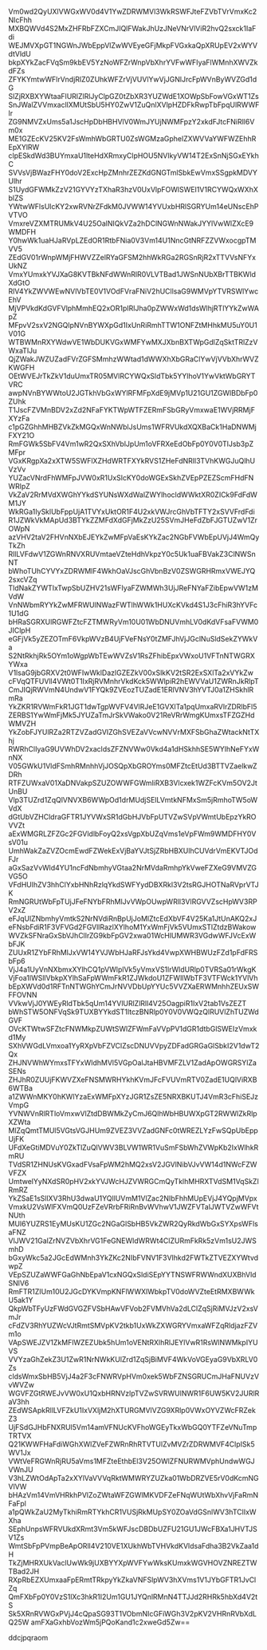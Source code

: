 Vm0wd2QyUXlVWGxWV0d4V1YwZDRWMVl3WkRSWFJteFZVbTVrVmxKc2NIcFhh
MXBQWVd4S2MxZHFRbFZXCmJIQlFWakJhUzJNeVNrVlViR2hvQ2sxck1IaFdi
WEJMVXpGT1NGWnJWbEppVlZwWVEyeGFjMkpFVGxkaQpXRUpEV2xWYVdtVldU
bkpXYkZacFVqSm9kbEV5YzNoWFZrWnpVbXhrYVFwWFIyaFlWMnhXWVZkdFZs
ZFYKYmtwWFlrVndjRlZ0ZUhkWFZrVjVUVlYwVjJGNlJrcFpWVnByWVZGd1dG
SlZjRXBXYWtaaFlURlZlRlJyClpGZ0tZbXR3YUZWdE1XOWpSbFowVGxWT1Zs
SnJWalZVVmxacllXMUtSbU5HY0ZwV1ZuQnlXVlpHZDFkRwpTbFpqUlRWWFlr
ZG9NMVZxUms5a1JscHpDbHBHVlV0WmJYUjNWMFpzY2xkdFJtcFNiRll6Vm0x
ME1GZEcKV25KV2FsWmhWbGRTU0ZsWGMzaGphelZXWVVaYWFWZEhhREpXYlRW
clpESkdWd3BUYmxaU1lteHdXRmxyClpHOU5NVlkyVW14T2ExSnNjSGxEYkhC
SVVsVjBWazFHY0doV2ExcHpZMnhrZEZKdGNGTmlSbkEwVmxSSgpkMDVYUlhr
S1UydGFWMkZzV21GYVYzTXhaR3hzV0UxVlpFOWlSWEI1V1RCYWQxWXhXblZS
YWtwWFlsUlcKY2xwRVNrZFdkM0JVWW14YVUxbHRlSGRYUm14eUNscEhPVTVO
VmxreVZXMTRUMkV4U25OalNIQkVZa2hDClNGWnNWakJYYlVwWlZXcE9WMDFH
Y0hwWk1uaHJaRVpLZEdOR1RtbFNia0V3Vm14U1NncGtNRFZZVWxocgpTMVV5
ZEdGV01rWnpWMjFHWVZZelRYaGFSM2hhWkRGa2RGSnRjR2xTTVVsNFYxUkNZ
VmxYUmxkYVJXaG8KVTBkNFdWWnRlR0VLVTBad1JWSnNUbXBrTTBKWldXdGtO
RlV4YkZWVWEwNVlVbTE0V1VOdFVraFNiV2hUCllsaG9WMVpYTVRSWlYwcEhV
MjVPVkdKdGVFVlphMmhEQ2xOR1pIRlJha0pZWWxWd1dsWlhjRTlYYkZwWApZ
MFpvV2sxV2NGQlpNVnBYWXpGd1IxUnRiRmhTTW1ONFZtMHhkMU5uY0U1V01G
WTBWMnRXYWdwVE1WbDUKVGxWMFYwMXJXbnBXTWpGdlZqSktTRlZzVWxaTlJu
QjZWakJWZUZadFVrZGFSMmhzWWtad1dWWXhXbGRaClYwVjVVbXhrWVZKWGFH
OEtWVEJrTkZkV1duUmxTR05MVlRCYWQxSldTbk5YYlhoV1YwVktWbGRYTVRC
awpNVnBYWWtoU2JGTkhVbGxWYlRFMFpXdE9jMVp1U21GU1ZGWlBDbFp0ZUhk
T1JscFZVMnBDV2xZd2NFaFYKTWpWTFZERmFSbGRyVmxwaE1WVjRRMjFXYzFa
c1pGZGhhMHBZVkZkMGQxWnNWblJsUms1WFRVUkdXQXBaCk1HaDNWMjFXY21O
RmFGWk5SbFV4Vm1wR2QxSXhVblJpUm1oVFRXeEdObFp0Y0V0TlJsb3pZMFpr
VGxKRgpXa2xXTW5SWFlXZHdWRTFXYkRVS1ZHeFdNRll3TVhKWGJuQlhUVzVv
YUZacVNrdFhWMFpJVW0xR1UxSlcKY0doWGExSkhZVEpPZEZScmFHdFNWRlpZ
VkZaV2RrMVdXWGhYYkdSYUNsWXdWalZWYlhocldWWktXR0ZICk9FdFdWM1JY
WkRGa1IySklUbFppUjA1TVYxUktOR1F4U2xkVWJrcGhVbTFTY2xSVVFrdFdi
R1JZWkVkMApUd3BTYkZZMFdXdGFjMkZzU25SVmJHeFdZbFJGTUZwV1ZrOWpN
azVHV2taV2FHVnNXbEJEYkZwMFpVaEsKYkZac2NGbFVWbEpUVjJ4WmQyTkZh
RllLVFdwV1ZGWnRNVXRUVmtaeVZteHdhVkpzY0c5Uk1uaFBVakZ3ClNWSnNT
bWhoTUhCYVYxZDRWMlF4WkhOaVJscGhVbnBzV0ZSWGRHRmxVWEJYQ2sxcVZq
TldNakZYWTIxTwpSbUZHV21sWFIyaFZWMWh3UjJReFNYaFZibEpwVW1zMVdW
VnNWbmRYYkZwMFRWUlNWazFWTlhWWk1HUXcKVkd4S1J3cFhiR3hYVFc1U1dG
bHRaSGRXUlRGWFZtcFZTMWRyVm10U01WbDNUVmhLV0dKdVFsaFVWM0JIClpH
eGFjVk5yZEZOTmF6VkpWVzB4UjFVeFNsY0tZMFJhVjJGclNuSldSekZYWkVa
S2NtRkhjRk5OYm1oWgpWbTEwWVZsV1RsZFhibEpxVWxoU1VFTnNTWGRXYWxa
V1lsaG9jbGRXV2t0WFIwWklDazlGZEZkV00xSlkKV2tSR2ExSXlTa2xVYkZw
cFVqQTFUVll4VWt0T1IxRjRVMnhrVkdKck5WWlpiR2hEWVVaU1ZWRnJkRlpT
CmJIQjRWVmN4UndwV1FYQk9ZVEozTUZadE1ERlVNV3hYVTJ0a1ZHSkhlRmRa
YkZKR1RVWmFkR1JGT1dwTgpWVFV4VlRJeE1GVXlTa1pqUmxaRVlrZDRlbFl5
ZERBS1YwWmFjMk5JYUZaTmJrSkVWako0V21ReVRrWmgKUmxsTFZGZHdWMVZH
YkZobFJYUlRZa2RTZVZadGVIZGhSVEZaVVcwNVVrMXFSbGhaZWtackNtTXhj
RWRhClIyaG9UVWhDV2xacldsZFZNVWw0Vkd4a1dHSkhhSE5WYlhNeFYxWnNX
V05GWkU1VldFSmhRMnhhVjJOSQpXbGROYms0MFZtcEtUd3BTTVZaelkwZDRh
RTFZUWxaV01XaDNVakpSZUZOWWFGWmliRXB3Vlcxek1WZFcKVm5OV2JtUnBU
Vlp3TUZrd1ZqQlVNVXB6WWpOd1drMUdjSElLVmtkNFMxSm5jRmhoTW5oWVdX
dGtUbVZHCldraGFTR1JYVWxSR1dGbHJVbFpUTVZwSVpVWmtUbEpzYkROVVZt
aExWMGRLZFZGc2FGVldlbFoyQ2xsVgpXbUZqVms1eVpFWm9WMDFHY0VsV01u
UmhWakZaZVZOcmEwdFZWekExVjBaYVJtSjZRbHBXUlhCUVdrVmEKVTJOdFJr
aGxSazVvWld4YU1ncFdNbmhyVGtaa2NrMVdaRmhpYkVweFZXeG9VMVZGVG5O
VFdHUlhZV3hhClYxbHNhRzlqYkdSWFYydDBXRkl3V2tsRGJHOTNaRVprVTJK
RmNGRUtWbFpTUjJFeFNYbFRhMlJvVWpOUwpWRll3VlRGVVZscHpWV3RPV2xZ
eFJqUlZNbmhyVmtkS2NrNVdiRnBpUjJoMlZtcEdXbVF4V25Ka1JtUnAKQ2xJ
eFNsbFdiR1F3VFVGd2FGVllRazlXYlhoM1YxWmFjVk5VUmxSTlZtdzBWakow
WVZkSFNraGxSbVJhCllrZG9kbFpGV2xwa01WcHlUMWR3VGdwWFJVcExWbFJK
ZUUxR1ZYbFRhMlJxVW14YVJWbHJaRFJsYkd4VwpXWHBWUzFZd1pFdFRSbFp6
VjJ4a1UyVnNXbmxXYlhCQ1pVWlplVk5yVmxVS1lrWldURlp0TVRSa01rWkgK
VjFoa1lWSllVbkpXYlhSaFpWWmFkR1ZJWkdoU1ZFWllWbTF3VTFWck1YVlVh
bEpXWVd0d1RFTnNTWGhYCmJrNVVDbUpYYUc5VVZXaERWMnhhZEUxSWFFOVNN
VVkwVjJ0YWEyRldTbk5qUm14YVlURlZlRll4V25OagpiR1IxV2tab1VsZEZT
bWhSTW5ONFVqSk9TUXBYYkdST1ltczBNRlp0Y0V0VWQzQlRUVlZhTUZWdGVF
OVcKTWtwSFZtcFNWMkpZUWtSWlZFWmFaVVpPV1dGR1dtbGlSWEIzVmxkd1My
SXhVWGdLVmxoa1YyRXpVbFZVClZscDNUVVpyZDFadGRGaGlSbkI2V1dwT2Qx
ZHJNVWhWYmxsTFYxWldhMVl5VGpOalJtaHBVMFZLV1ZadApOWGRSYlZaSENs
ZHJhR0ZUUjFKWVZXeFNSMWRHYkhKVmJFcFVUVmRTV0ZadE1UQlViRXB6WTBa
a1ZWWnMKY0hKWlYzaExWMFpXYzJGR1ZsZE5NRXBKUTJ4VmR3cFhiSEJzVmpG
YVNWVnRlRTloVmxwVlZtdDBWMkZyCmJ6QlhWbHBUWXpGT2RWWlZkRlpXZWta
MlZqQmtTMUl5VGtsVGJHUm9ZVEZ3VVZadGNFc0tWREZLYzFwSQpUbEppUjFK
UFdXeGtiMDVuY0ZkTlZuQlVWV3BLVW1WR1VuSmFSbWhZVWpKb2IxWlhkRmRU
TVdSR1ZHNUsKVGxadFVsaFpWM2hMQ2xsV2JGVlNibVJvVW14d1NWcFZWVFZX
UmtwelYyNXdSR0pHV2xkYVJWcHJZVWRGCmQyTklhMHRXTVdSM1VqSkZlRmRZ
YkZSaE1sSllXV3RhU3dwaU1YQllUVmM1VlZac2NIbFhhMUpEVjJ4YQpjMVpx
VmxkU2VsWlFXVmQ0UzFZeVRrbFRiRnBvWVhwV1JWZFVTalJWTVZwWFVtNUth
MUl6YUZRS1EyMUsKU1ZGc2NGaGlSbHB5VkZWR2QyRkdWbGxSYXpsWFlsaFNZ
VlJWV21GalZrNVZVbXhrVG1FeGNEWldWRWt4ClZURmFkRk5zVm1sU2JWSmhD
bGxyWkc5a2JGcEdWMnh3YkZKc2NIbFVNV1F3Vlhkd2FWTkZTVEZXYWtvdwpZ
VEpSZUZaWWFGaGhNbEpaV1cxNGQxSldiSEpYYTNSWFRWWndXUXBhVldSNlV6
RmFTR1ZIUm10U2JGcDYKVmpKNFlWWXlWbkpTV0doWVZteEtRMXBWWkU5ak1Y
QkpWbTFyUzFWdGVGZFVSbHAwVFVob2FVMVhVa2dLClZqSjRiMVJzV2xsVmJr
cFdZV3RhYUZWcVJtRmtSMVpKV2tkb1UxWkZXWGRYVmxaWFZqRldjazFZVm1o
VApSWEJZV1ZkMFlWZEZUbk5hUm1oVENtRXlhRlJEYlVwR1RsWlNWMkpIYUVS
VVYzaGhZekZ3U1ZwR1NrNWkKUlZrd1ZqSjBiMVF4WkVoVGEyaG9VbXRLV0Zs
cldsWmxSbHB5VjJ4a2F3cFNWRVpHVm0xek5WbFZNSGRUCmJHaFNUVzVvWVZw
WGVFZGtRWEJvVW0xU1QxbHRNVzlpTVZwSVRWUlNWR1F6UW5KV2JURlRaV3hh
ZEdWSApkRllLVFZkU1IxVXljM2hXTURGMVlVZG9XRlp0VWxOYVZWcFRZekZ3
UjFSdGJHbFNXRUl5Vm14amVFNUcKVFhoWGEyTkxWbGQ0YTFZeVNuTmpTRTVX
Q21KWWFHaFdiWGhXWlZVeFZWRnRhRTVTUlZvMVZrZDRWMVF4ClpISk5WV1Jx
VWtVeFRGWnRjRU5aVms1MFZteEthbEl3V25OWlZFNURWMVphUndwWGJVWnJU
V3hLZWtOdApTa2xXYlVaVVVqRktWMWRYZUZka01WbDRZVE5rV0dKcmNGVlVW
bHAzVm14VmVHRkhPVlZoZWtaWFZGWlMKVDFZeFNqWUtWbXhvVjFaRmNFaFpl
a1pQWkZaU2MyTkhiRmRTYkhCR1VUSjRkMUpSY0ZOaVdGSnlWV3hTClIxWXha
SEphUnpsWFRVUkdXRmt3Vm5kWFJscDBDbUZFU21GU1JWcFBXa1JHVTJSV1Zs
WmtSbFpPVmpBeApORll4V210VE1XUkhWbTVHVkdKVldsaFdha3B2VkZaa1dH
TkZjMHRXUkVaclUwWk9jUXBYYXpWVFYwWksKUmxkWGVHOVZNREZTWTBad2JH
RXpRbEZXUmxaaFpERmtTRkpyYkZkaVNFSlpWV3hXVms1V1JYbGFTR1JvClZq
QmFXbFp0Y0VzS1lXc3hkR1I2Um1GU1JYQnlRMnN4TTJJd2RHRk5hbXd4V2tS
Sk5XRnRVWGxPVjJ4cQpaSG93T1VObmNIcGFiWGh3V2pKV2VHRnRVbXdLQ25W
amFXaGxhbVozWm5jPQoKand1c2xweGd5Zw==

ddcjpqraom